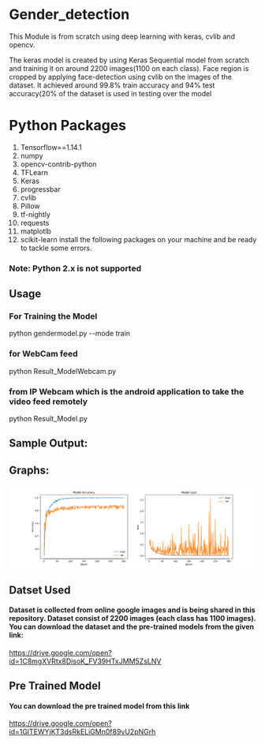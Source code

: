 # Gender_detection
 This Module is from scratch using deep learning with keras, cvlib and opencv.

The keras model is created by using Keras Sequential model from scratch and training it on around 2200 images(1100 on each class). Face region is cropped by applying face-detection using cvlib on the images of the dataset. It achieved around 99.8% train accuracy and 94% test accuracy(20% of the dataset is used in testing over the model

# Python Packages
1. Tensorflow==1.14.1
2. numpy
3. opencv-contrib-python
4. TFLearn
5. Keras
6. progressbar
7. cvlib
8. Pillow
9. tf-nightly
10. requests
11. matplotlb
12. scikit-learn
install the following packages on your machine and be ready to tackle some errors.

### Note: Python 2.x is not supported

## Usage
### For Training the Model
python gendermodel.py --mode train 

### for WebCam feed
python Result_ModelWebcam.py

### from IP Webcam which is the android application to take the video feed remotely

python Result_Model.py

## Sample Output:

## Graphs:
![Gender](https://github.com/TejasAmle/Gender-Detection/blob/master/gender.png)



## Datset Used
#### Dataset is collected from online google images and is being shared in this repository. Dataset consist of 2200 images (each class has 1100 images). You can download the dataset and the pre-trained models from the given link:
https://drive.google.com/open?id=1C8mgXVRtx8DisoK_FV39HTxJMM5ZsLNV

## Pre Trained Model
#### You can download the pre trained model from this link 
https://drive.google.com/open?id=1GlTEWYjKT3dsRkELiGMn0f89vU2pNGrh


